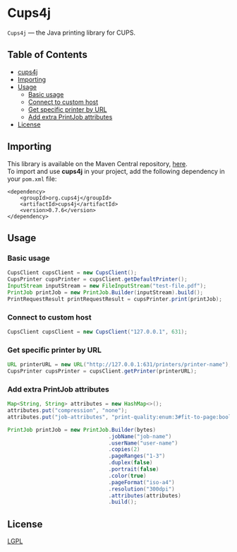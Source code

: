 # Cups4j

``Cups4j`` — the Java printing library for CUPS.

## Table of Contents

* [cups4j](#cups4j)
* [Importing](#importing)
* [Usage](#usage)
  * [Basic usage](#basic-usage)
  * [Connect to custom host](#connect-to-custom-host)
  * [Get specific printer by URL](#get-specific-printer-by-url)
  * [Add extra PrintJob attributes](#add-extra-printjob-attributes)
* [License](#license)

## Importing

This library is available on the Maven Central repository, [here](https://mvnrepository.com/artifact/org.cups4j/cups4j).  
To import and use **cups4j** in your project, add the following dependency in your `pom.xml` file:

```maven-pom
<dependency>
    <groupId>org.cups4j</groupId>
    <artifactId>cups4j</artifactId>
    <version>0.7.6</version>
</dependency>
```

## Usage

### Basic usage
```java
CupsClient cupsClient = new CupsClient();
CupsPrinter cupsPrinter = cupsClient.getDefaultPrinter();
InputStream inputStream = new FileInputStream("test-file.pdf");
PrintJob printJob = new PrintJob.Builder(inputStream).build();
PrintRequestResult printRequestResult = cupsPrinter.print(printJob);
```

### Connect to custom host
```java
CupsClient cupsClient = new CupsClient("127.0.0.1", 631);
```

### Get specific printer by URL
```java
URL printerURL = new URL("http://127.0.0.1:631/printers/printer-name");
CupsPrinter cupsPrinter = cupsClient.getPrinter(printerURL);
```

### Add extra PrintJob attributes
```java
Map<String, String> attributes = new HashMap<>();
attributes.put("compression", "none");
attributes.put("job-attributes", "print-quality:enum:3#fit-to-page:boolean:true#sheet-collate:keyword:collated");

PrintJob printJob = new PrintJob.Builder(bytes)
                                .jobName("job-name")
                                .userName("user-name")
                                .copies(2)
                                .pageRanges("1-3")
                                .duplex(false)
                                .portrait(false)
                                .color(true)
                                .pageFormat("iso-a4")
                                .resolution("300dpi")
                                .attributes(attributes)
                                .build();
```

## License
[LGPL](https://github.com/harwey/cups4j/blob/master/LICENSE)
